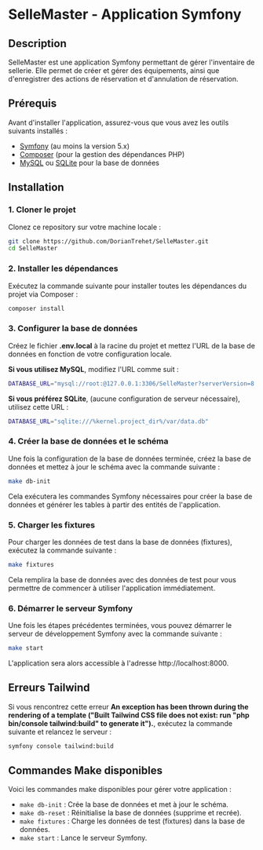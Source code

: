 # SelleMaster - Application Symfony

## Description

SelleMaster est une application Symfony permettant de gérer l'inventaire de sellerie. Elle permet de créer et gérer des équipements, ainsi que d'enregistrer des actions de réservation et d'annulation de réservation.

## Prérequis

Avant d'installer l'application, assurez-vous que vous avez les outils suivants installés :

- [Symfony](https://symfony.com/doc/current/setup.html) (au moins la version 5.x)
- [Composer](https://getcomposer.org/) (pour la gestion des dépendances PHP)
- [MySQL](https://www.mysql.com/) ou [SQLite](https://www.sqlite.org/) pour la base de données

## Installation

### 1. Cloner le projet

Clonez ce repository sur votre machine locale :

```bash
git clone https://github.com/DorianTrehet/SelleMaster.git
cd SelleMaster
```

### 2. Installer les dépendances

Exécutez la commande suivante pour installer toutes les dépendances du projet via Composer :

```bash
composer install
```

### 3. Configurer la base de données 

Créez le fichier **.env.local** à la racine du projet et mettez l'URL de la base de données en fonction de votre configuration locale.

**Si vous utilisez MySQL**, modifiez l'URL comme suit :

```bash
DATABASE_URL="mysql://root:@127.0.0.1:3306/SelleMaster?serverVersion=8.0.32&charset=utf8mb4"
```

**Si vous préférez SQLite**, (aucune configuration de serveur nécessaire), utilisez cette URL :

```bash
DATABASE_URL="sqlite:///%kernel.project_dir%/var/data.db"
```

### 4. Créer la base de données et le schéma

Une fois la configuration de la base de données terminée, créez la base de données et mettez à jour le schéma avec la commande suivante :

```bash
make db-init
```
Cela exécutera les commandes Symfony nécessaires pour créer la base de données et générer les tables à partir des entités de l'application.

### 5. Charger les fixtures

Pour charger les données de test dans la base de données (fixtures), exécutez la commande suivante :

```bash
make fixtures
```

Cela remplira la base de données avec des données de test pour vous permettre de commencer à utiliser l'application immédiatement.

### 6. Démarrer le serveur Symfony

Une fois les étapes précédentes terminées, vous pouvez démarrer le serveur de développement Symfony avec la commande suivante :

```bash
make start
```

L'application sera alors accessible à l'adresse http://localhost:8000.

## Erreurs Tailwind

Si vous rencontrez cette erreur **An exception has been thrown during the rendering of a template ("Built Tailwind CSS file does not exist: run "php bin/console tailwind:build" to generate it").**, exécutez la commande suivante et relancez le serveur :

```bash
symfony console tailwind:build
```

## Commandes Make disponibles
Voici les commandes make disponibles pour gérer votre application :

* ``` make db-init ``` : Crée la base de données et met à jour le schéma.
* ``` make db-reset ``` : Réinitialise la base de données (supprime et recrée).
* ``` make fixtures ``` : Charge les données de test (fixtures) dans la base de données.
* ``` make start ``` : Lance le serveur Symfony.

